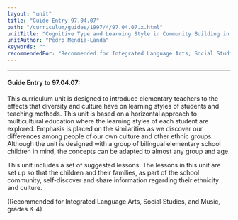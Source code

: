 ```yaml
---
layout: "unit"
title: "Guide Entry 97.04.07"
path: "/curriculum/guides/1997/4/97.04.07.x.html"
unitTitle: "Cognitive Type and Learning Style in Community Building in the Classroom"
unitAuthor: "Pedro Mendia-Landa"
keywords: ""
recommendedFor: "Recommended for Integrated Language Arts, Social Studies, and Music, grades K-4"
---
```

<body>
<hr/>
 <h4>
  Guide Entry to 97.04.07:
 </h4>
 This curriculum unit is designed to introduce elementary teachers to the effects that diversity and culture have on learning styles of students and teaching methods. This unit is based on a horizontal approach to multicultural education where the learning styles of each student are explored. Emphasis is placed on the similarities as we discover our differences among people of our own culture and other ethnic groups. Although the unit is designed with a group of bilingual elementary school children in mind, the concepts can be adapted to almost any group and age.
 <p>
  This unit includes a set of suggested lessons. The lessons in this unit are set up so that the children and their families, as part of the school community, self-discover and share information regarding their ethnicity and culture.
 </p>
 <p>
  (Recommended for Integrated Language Arts, Social Studies, and Music, grades K-4)
 </p>

</body>